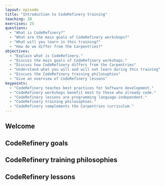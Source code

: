 ```yaml
---
layout: episode
title: "Introduction to CodeRefinery training"
teaching: 20
exercises: 25
questions:
  - "What is CodeRefinery?"
  - "What are the main goals of CodeRefinery workshops?"
  - "What will you learn in this training?"
  - "How do we differ from the Carpentries?"
objectives:
  - "Explain what is CodeRefinery."
  - "Discuss the main goals of CodeRefinery workshops."
  - "Discuss how CodeRefinery differs from the Carpentries"
  - "Understand what you will and will not learn during this training"
  - "Discuss the CodeRefinery training philosophies"
  - "Give an overview of CodeRefinery lessons"
keypoints:
  - "CodeRefinery teaches best practices for Software development."
  - "CodeRefinery workshops benefit most to those who already code."
  - "CodeRefinery lessons are programming language-independent."
  - "CodeRefinery training philosophies."
  - "CodeRefinery complements the Carpentries curriculum."
---
```


## Welcome

## CodeRefinery goals

## CodeRefinery training philosophies

## CodeRefinery lessons

